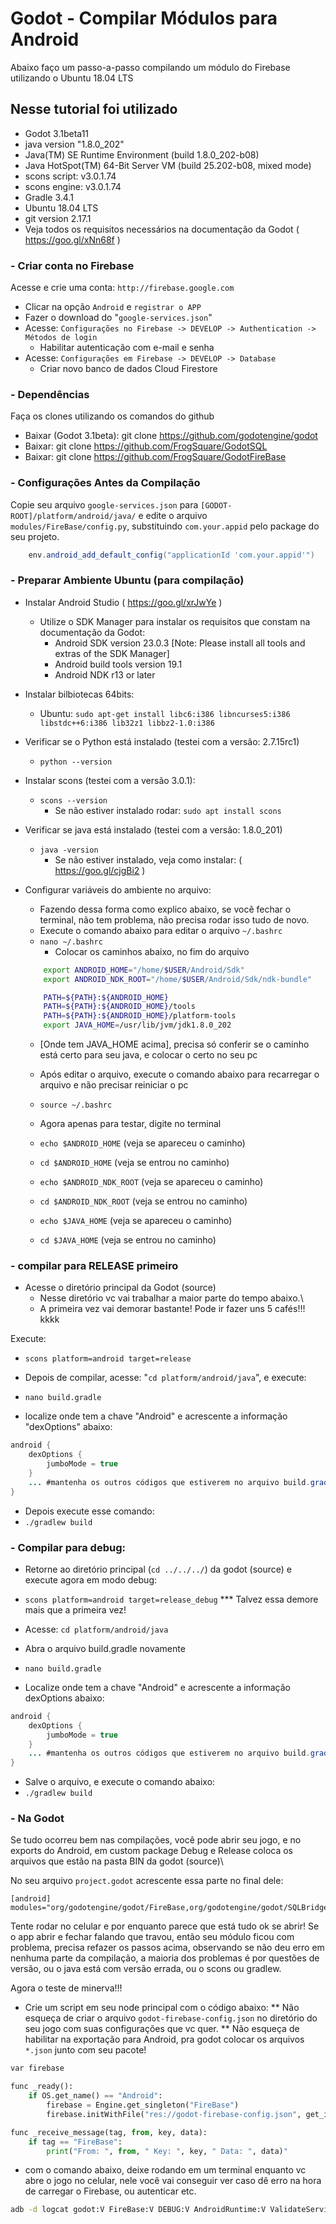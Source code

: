 # Godot - Compilar Módulos para Android
Abaixo faço um passo-a-passo compilando um módulo do Firebase utilizando o Ubuntu 18.04 LTS

## Nesse tutorial foi utilizado
- Godot 3.1beta11
- java version "1.8.0_202"
- Java(TM) SE Runtime Environment (build 1.8.0_202-b08)
- Java HotSpot(TM) 64-Bit Server VM (build 25.202-b08, mixed mode)
- scons script: v3.0.1.74
- scons engine: v3.0.1.74
- Gradle 3.4.1
- Ubuntu 18.04 LTS
- git version 2.17.1
- Veja todos os requisitos necessários na documentação da Godot ( https://goo.gl/xNn68f )

### - Criar conta no Firebase
Acesse e crie uma conta: ```http://firebase.google.com```

- Clicar na opção ```Android``` e ```registrar o APP```
- Fazer o download do "```google-services.json```"
- Acesse: ```Configurações no Firebase -> DEVELOP -> Authentication -> Métodos de login```
    - Habilitar autenticação com e-mail e senha
- Acesse: ```Configurações em Firebase -> DEVELOP -> Database```
	- Criar novo banco de dados Cloud Firestore

### - Dependências
Faça os clones utilizando os comandos do github

- Baixar (Godot 3.1beta): git clone https://github.com/godotengine/godot
- Baixar: git clone https://github.com/FrogSquare/GodotSQL
- Baixar: git clone https://github.com/FrogSquare/GodotFireBase


### - Configurações Antes da Compilação
Copie seu arquivo ```google-services.json``` para ```[GODOT-ROOT]/platform/android/java/```
e edite o arquivo ```modules/FireBase/config.py```, substituindo ```com.your.appid``` pelo package do seu projeto.

```java
    env.android_add_default_config("applicationId 'com.your.appid'")
```

### - Preparar Ambiente Ubuntu (para compilação)
- Instalar Android Studio ( https://goo.gl/xrJwYe )
    - Utilize o SDK Manager para instalar os requisitos que constam na documentação da Godot:
        - Android SDK version 23.0.3 [Note: Please install all tools and extras of the SDK Manager]
        - Android build tools version 19.1
        - Android NDK r13 or later

- Instalar bilbiotecas 64bits:
	- Ubuntu: ```sudo apt-get install libc6:i386 libncurses5:i386 libstdc++6:i386 lib32z1 libbz2-1.0:i386```

- Verificar se o Python está instalado (testei com a versão: 2.7.15rc1)
	- ```python --version```

- Instalar scons (testei com a versão 3.0.1):
	- ```scons --version```
	    - Se não estiver instalado rodar: ```sudo apt install scons```

- Verificar se java está instalado (testei com a versão: 1.8.0_201)
	- ```java -version```
	    - Se não estiver instalado, veja como instalar: ( https://goo.gl/cjgBi2 )

- Configurar variáveis do ambiente no arquivo: 
	- Fazendo dessa forma como explico abaixo, se você fechar o terminal, não tem problema, não precisa rodar isso tudo de novo.
	- Execute o comando abaixo para editar o arquivo ```~/.bashrc```
	- ```nano ~/.bashrc```
	    - Colocar os caminhos abaixo, no fim do arquivo

    ```bash
        export ANDROID_HOME="/home/$USER/Android/Sdk"
        export ANDROID_NDK_ROOT="/home/$USER/Android/Sdk/ndk-bundle"

        PATH=${PATH}:${ANDROID_HOME}
        PATH=${PATH}:${ANDROID_HOME}/tools
        PATH=${PATH}:${ANDROID_HOME}/platform-tools
        export JAVA_HOME=/usr/lib/jvm/jdk1.8.0_202
    ```

	- [Onde tem JAVA_HOME acima], precisa só conferir se o caminho está certo para seu java, e colocar o certo no seu pc
	- Após editar o arquivo, execute o comando abaixo para recarregar o arquivo e não precisar reiniciar o pc
	- ```source ~/.bashrc```

	- Agora apenas para testar, digite no terminal
	- ```echo $ANDROID_HOME``` (veja se apareceu o caminho)
	- ```cd $ANDROID_HOME``` (veja se entrou no caminho)

	- ```echo $ANDROID_NDK_ROOT``` (veja se apareceu o caminho)
	- ```cd $ANDROID_NDK_ROOT``` (veja se entrou no caminho)

	- ```echo $JAVA_HOME``` (veja se apareceu o caminho)
	- ```cd $JAVA_HOME``` (veja se entrou no caminho)


### - compilar para RELEASE primeiro
- Acesse o diretório principal da Godot (source) 
    * Nesse diretório vc vai trabalhar a maior parte do tempo abaixo.\
    * A primeira vez vai demorar bastante! Pode ir fazer uns 5 cafés!!! kkkk

Execute:
- ```scons platform=android target=release```

- Depois de compilar, acesse: "```cd platform/android/java```", e execute:

- ```nano build.gradle```
- localize onde tem a chave "Android" e acrescente a informação "dexOptions" abaixo:
```java
android {
    dexOptions {
        jumboMode = true
    }
    ... #mantenha os outros códigos que estiverem no arquivo build.gradle
}
```

- Depois execute esse comando:
- ```./gradlew build```


### - Compilar para debug:
- Retorne ao diretório principal (```cd ../../../```) da godot (source) e execute agora em modo debug:
- ```scons platform=android target=release_debug```
*** Talvez essa demore mais que a primeira vez!

- Acesse: ```cd platform/android/java```
- Abra o arquivo build.gradle novamente
- ```nano build.gradle```

- Localize onde tem a chave "Android" e acrescente a informação dexOptions abaixo:
```java
android {
    dexOptions {
        jumboMode = true
    }
    ... #mantenha os outros códigos que estiverem no arquivo build.gradle
}
```

- Salve o arquivo, e execute o comando abaixo:
- ```./gradlew build```


### - Na Godot
Se tudo ocorreu bem nas compilações, você pode abrir seu jogo, e no exports do Android, em custom package Debug e Release
coloca os arquivos que estão na pasta BIN da godot (source)\

No seu arquivo ```project.godot``` acrescente essa parte no final dele:

```text
[android]
modules="org/godotengine/godot/FireBase,org/godotengine/godot/SQLBridge"
```

Tente rodar no celular e por enquanto parece que está tudo ok se abrir!
Se o app abrir e fechar falando que travou, então seu módulo ficou com problema, precisa refazer os passos acima, observando se não deu erro em nenhuma parte da compilação, a maioria dos problemas é por questões de versão, ou o java está com versão errada, ou o scons ou gradlew.

Agora o teste de minerva!!!
- Crie um script em seu node principal com o código abaixo:
** Não esqueça de criar o arquivo ```godot-firebase-config.json``` no diretório do seu jogo com suas configurações que vc quer.
** Não esqueça de habilitar na exportação para Android, pra godot colocar os arquivos ```*.json``` junto com seu pacote!


```python
var firebase

func _ready():
	if OS.get_name() == "Android":
		firebase = Engine.get_singleton("FireBase")
		firebase.initWithFile("res://godot-firebase-config.json", get_instance_id())

func _receive_message(tag, from, key, data):
	if tag == "FireBase":
		print("From: ", from, " Key: ", key, " Data: ", data)"

```

- com o comando abaixo, deixe rodando em um terminal enquanto vc abre o jogo no celular,
nele você vai conseguir ver caso dê erro na hora de carregar o Firebase, ou autenticar etc.

```bash
adb -d logcat godot:V FireBase:V DEBUG:V AndroidRuntime:V ValidateServiceOp:V *:S
```